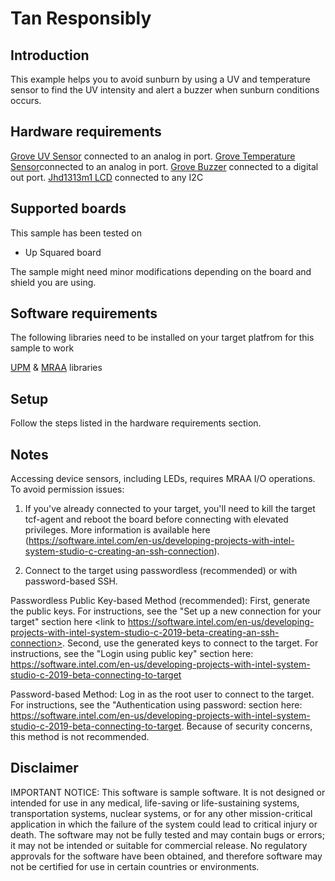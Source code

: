 # Tan Responsibly


## Introduction
This example helps you to avoid sunburn by using a UV and temperature sensor to find the UV intensity and alert a buzzer when sunburn conditions occurs.


## Hardware requirements

[Grove UV Sensor](https://www.seeedstudio.com/Grove-UV-Sensor-p-1540.html) connected to an analog in port.
[Grove Temperature Sensor](http://wiki.seeed.cc/Grove-Temperature_Sensor_V1.2/)connected to an analog in port.
[Grove Buzzer](http://wiki.seeed.cc/Grove-Buzzer/) connected to a digital out port.
[Jhd1313m1 LCD](https://iotdk.intel.com/docs/master/upm/classupm_1_1_jhd1313m1.html) connected to any I2C

## Supported boards

This sample has been tested on
- Up Squared board

The sample might need minor modifications depending on the board and shield you are using.

## Software requirements

The following libraries need to be installed on your target platfrom for this sample to work

[UPM](https://github.com/intel-iot-devkit/upm) & [MRAA](https://github.com/intel-iot-devkit/mraa) libraries

## Setup
Follow the steps listed in the hardware requirements section.

## Notes

Accessing device sensors, including LEDs, requires MRAA I/O operations. To avoid permission issues:

1. If you've already connected to your target, you'll need to kill the target tcf-agent and reboot the board before connecting with elevated privileges. More information is available here (https://software.intel.com/en-us/developing-projects-with-intel-system-studio-c-creating-an-ssh-connection).

2. Connect to the target using passwordless (recommended) or with password-based SSH.

Passwordless Public Key-based Method (recommended):
First, generate the public keys. For instructions, see the "Set up a new connection for your target" section here <link to https://software.intel.com/en-us/developing-projects-with-intel-system-studio-c-2019-beta-creating-an-ssh-connection>. 
Second, use the generated keys to connect to the target. For instructions, see the "Login using public key" section here: https://software.intel.com/en-us/developing-projects-with-intel-system-studio-c-2019-beta-connecting-to-target

Password-based Method: 
Log in as the root user to connect to the target. For instructions, see the "Authentication using password: section here: https://software.intel.com/en-us/developing-projects-with-intel-system-studio-c-2019-beta-connecting-to-target. Because of security concerns, this method is not recommended.


## Disclaimer
IMPORTANT NOTICE: This software is sample software. It is not designed or intended for use in any medical, life-saving or life-sustaining systems, transportation systems, nuclear systems, or for any other mission-critical application in which the failure of the system could lead to critical injury or death. The software may not be fully tested and may contain bugs or errors; it may not be intended or suitable for commercial release. No regulatory approvals for the software have been obtained, and therefore software may not be certified for use in certain countries or environments.
